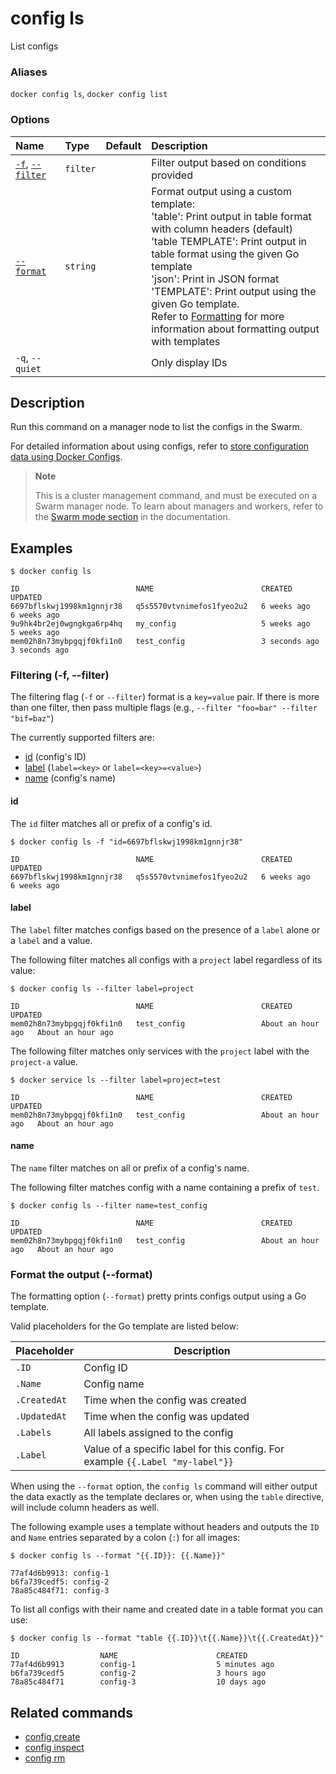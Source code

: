 # config ls

<!---MARKER_GEN_START-->
List configs

### Aliases

`docker config ls`, `docker config list`

### Options

| Name                                   | Type     | Default | Description                                                                                                                                                                                                                                                                                                                                                                                                                          |
|:---------------------------------------|:---------|:--------|:-------------------------------------------------------------------------------------------------------------------------------------------------------------------------------------------------------------------------------------------------------------------------------------------------------------------------------------------------------------------------------------------------------------------------------------|
| [`-f`](#filter), [`--filter`](#filter) | `filter` |         | Filter output based on conditions provided                                                                                                                                                                                                                                                                                                                                                                                           |
| [`--format`](#format)                  | `string` |         | Format output using a custom template:<br>'table':            Print output in table format with column headers (default)<br>'table TEMPLATE':   Print output in table format using the given Go template<br>'json':             Print in JSON format<br>'TEMPLATE':         Print output using the given Go template.<br>Refer to [Formatting](https://docs.docker.com/go/formatting/) for more information about formatting output with templates |
| `-q`, `--quiet`                        |          |         | Only display IDs                                                                                                                                                                                                                                                                                                                                                                                                                     |


<!---MARKER_GEN_END-->

## Description

Run this command on a manager node to list the configs in the Swarm.

For detailed information about using configs, refer to [store configuration data using Docker Configs](https://docs.docker.com/engine/swarm/configs/).

> **Note**
>
> This is a cluster management command, and must be executed on a Swarm
> manager node. To learn about managers and workers, refer to the
> [Swarm mode section](https://docs.docker.com/engine/swarm/) in the
> documentation.

## Examples

```console
$ docker config ls

ID                          NAME                        CREATED             UPDATED
6697bflskwj1998km1gnnjr38   q5s5570vtvnimefos1fyeo2u2   6 weeks ago         6 weeks ago
9u9hk4br2ej0wgngkga6rp4hq   my_config                   5 weeks ago         5 weeks ago
mem02h8n73mybpgqjf0kfi1n0   test_config                 3 seconds ago       3 seconds ago
```

### <a name="filter"></a> Filtering (-f, --filter)

The filtering flag (`-f` or `--filter`) format is a `key=value` pair. If there is more
than one filter, then pass multiple flags (e.g., `--filter "foo=bar" --filter "bif=baz"`)

The currently supported filters are:

- [id](#id) (config's ID)
- [label](#label) (`label=<key>` or `label=<key>=<value>`)
- [name](#name) (config's name)

#### id

The `id` filter matches all or prefix of a config's id.

```console
$ docker config ls -f "id=6697bflskwj1998km1gnnjr38"

ID                          NAME                        CREATED             UPDATED
6697bflskwj1998km1gnnjr38   q5s5570vtvnimefos1fyeo2u2   6 weeks ago         6 weeks ago
```

#### label

The `label` filter matches configs based on the presence of a `label` alone or
a `label` and a value.

The following filter matches all configs with a `project` label regardless of
its value:

```console
$ docker config ls --filter label=project

ID                          NAME                        CREATED             UPDATED
mem02h8n73mybpgqjf0kfi1n0   test_config                 About an hour ago   About an hour ago
```

The following filter matches only services with the `project` label with the
`project-a` value.

```console
$ docker service ls --filter label=project=test

ID                          NAME                        CREATED             UPDATED
mem02h8n73mybpgqjf0kfi1n0   test_config                 About an hour ago   About an hour ago
```

#### name

The `name` filter matches on all or prefix of a config's name.

The following filter matches config with a name containing a prefix of `test`.

```console
$ docker config ls --filter name=test_config

ID                          NAME                        CREATED             UPDATED
mem02h8n73mybpgqjf0kfi1n0   test_config                 About an hour ago   About an hour ago
```

### <a name="format"></a> Format the output (--format)

The formatting option (`--format`) pretty prints configs output
using a Go template.

Valid placeholders for the Go template are listed below:

| Placeholder  | Description                                                                          |
|--------------|--------------------------------------------------------------------------------------|
| `.ID`        | Config ID                                                                            |
| `.Name`      | Config name                                                                          |
| `.CreatedAt` | Time when the config was created                                                     |
| `.UpdatedAt` | Time when the config was updated                                                     |
| `.Labels`    | All labels assigned to the config                                                    |
| `.Label`     | Value of a specific label for this config. For example `{{.Label "my-label"}}`       |

When using the `--format` option, the `config ls` command will either
output the data exactly as the template declares or, when using the
`table` directive, will include column headers as well.

The following example uses a template without headers and outputs the
`ID` and `Name` entries separated by a colon (`:`) for all images:

```console
$ docker config ls --format "{{.ID}}: {{.Name}}"

77af4d6b9913: config-1
b6fa739cedf5: config-2
78a85c484f71: config-3
```

To list all configs with their name and created date in a table format you
can use:

```console
$ docker config ls --format "table {{.ID}}\t{{.Name}}\t{{.CreatedAt}}"

ID                  NAME                      CREATED
77af4d6b9913        config-1                  5 minutes ago
b6fa739cedf5        config-2                  3 hours ago
78a85c484f71        config-3                  10 days ago
```

## Related commands

* [config create](config_create.md)
* [config inspect](config_inspect.md)
* [config rm](config_rm.md)
